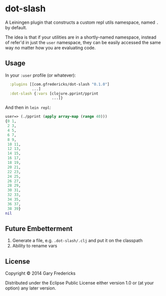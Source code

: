 # dot-slash

A Leiningen plugin that constructs a custom repl utils namespace,
named `.` by default.

The idea is that if your utilities are in a shortly-named namespace,
instead of refer'd in just the `user` namespace, they can be easily
accessed the same way no matter how you are evaluating code.

## Usage

In your `:user` profile (or whatever):

``` clojure
  :plugins [[com.gfredericks/dot-slash "0.1.0"]
            ...]
  :dot-slash {:vars [clojure.pprint/pprint
                     ...]}
```

And then in `lein repl`:

``` clojure
user=> (./pprint (apply array-map (range 40)))
{0 1,
 2 3,
 4 5,
 6 7,
 8 9,
 10 11,
 12 13,
 14 15,
 16 17,
 18 19,
 20 21,
 22 23,
 24 25,
 26 27,
 28 29,
 30 31,
 32 33,
 34 35,
 36 37,
 38 39}
nil
```

## Future Embetterment

1. Generate a file, e.g. `.dot-slash/.clj` and put it on the classpath
2. Ability to rename vars

## License

Copyright © 2014 Gary Fredericks

Distributed under the Eclipse Public License either version 1.0 or (at
your option) any later version.
